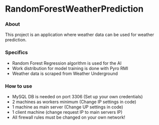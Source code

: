 # RandomForestWeatherPrediction

### About
This project is an application where weather data can be used for weather prediction.

### Specifics

- Random Forest Regression algorithm is used for the AI
- Work distribution for model training is done with Pyro RMI
- Weather data is scraped from Weather Underground

### How to use

- MySQL DB is needed on port 3306 (Set up your own credentials)
- 2 machines as workers minimum (Change IP settings in code)
- 1 machine as main server (Change UP settings in code)
- 1 client machine (change request IP to main servers IP)
- All firewall rules must be changed on your own network!
